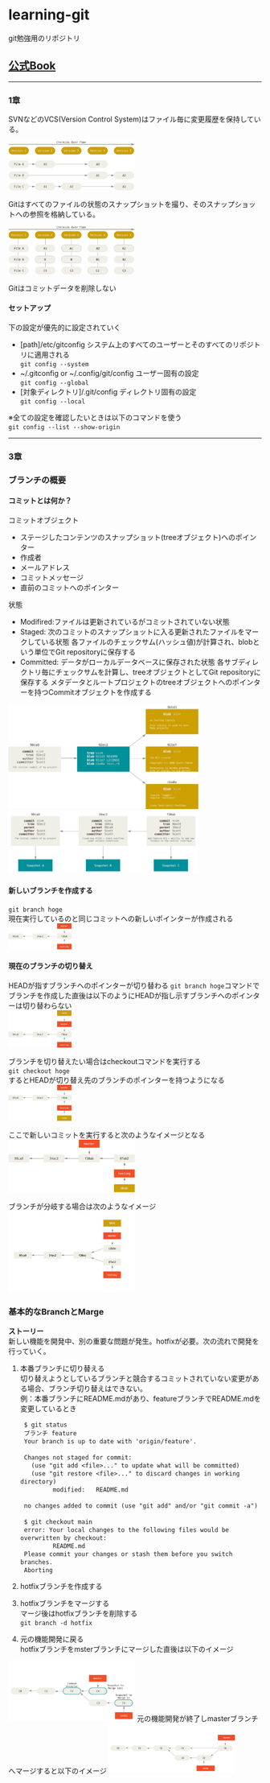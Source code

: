 # learning-git
git勉強用のリポジトリ

## [公式Book](https://git-scm.com/book/en/v2)
***
### 1章
SVNなどのVCS(Version Control System)はファイル毎に変更履歴を保持している。

<img src="readme_image/image.png" width="50%">

Gitはすべてのファイルの状態のスナップショットを撮り、そのスナップショットへの参照を格納している。

<img src="readme_image/image-1.png" width="50%">

Gitはコミットデータを削除しない

#### セットアップ
下の設定が優先的に設定されていく
- [path]/etc/gitconfig
  システム上のすべてのユーザーとそのすべてのリポジトリに適用される  
  `git config --system`
- ~/.gitconfig or ~/.config/git/config
  ユーザー固有の設定  
  `git config --global`
- [対象ディレクトリ]/.git/config
  ディレクトリ固有の設定  
  `git config --local`

※全ての設定を確認したいときは以下のコマンドを使う  
`git config --list --show-origin`
***
### 3章
### ブランチの概要
#### コミットとは何か？
コミットオブジェクト
- ステージしたコンテンツのスナップショット(treeオブジェクト)へのポインター
- 作成者
- メールアドレス
- コミットメッセージ
- 直前のコミットへのポインター

状態
- Modifired:ファイルは更新されているがコミットされていない状態
- Staged:
  次のコミットのスナップショットに入る更新されたファイルをマークしている状態
  各ファイルのチェックサム(ハッシュ値)が計算され、blobという単位でGit repositoryに保存する
- Committed:
  データがローカルデータベースに保存された状態
  各サブディレクトリ毎にチェックサムを計算し、treeオブジェクトとしてGit repositoryに保存する
  メタデータとルートプロジェクトのtreeオブジェクトへのポインターを持つCommitオブジェクトを作成する

<img src="readme_image/image-2.png" width="75%">
<img src="readme_image/image-3.png" width="75%">

#### 新しいブランチを作成する
`git branch hoge`  
現在実行しているのと同じコミットへの新しいポインターが作成される  
<img src="readme_image/image-4.png" width="25%">

#### 現在のブランチの切り替え
HEADが指すブランチへのポインターが切り替わる
`git branch hoge`コマンドでブランチを作成した直後は以下のようにHEADが指し示すブランチへのポインターは切り替わらない  
<img src="readme_image/image-5.png" width="25%">

ブランチを切り替えたい場合はcheckoutコマンドを実行する  
`git checkout hoge`  
するとHEADが切り替え先のブランチのポインターを持つようになる  
<img src="readme_image/image-6.png" width="25%">

ここで新しいコミットを実行すると次のようなイメージとなる  
<img src="readme_image/image-7.png" width="50%">

ブランチが分岐する場合は次のようなイメージ    
<img src="readme_image/image-8.png" width="50%">

### 基本的なBranchとMarge
**ストーリー**  
新しい機能を開発中、別の重要な問題が発生。hotfixが必要。次の流れで開発を行っていく。
1. 本番ブランチに切り替える  
   切り替えようとしているブランチと競合するコミットされていない変更がある場合、ブランチ切り替えはできない。  
   例：本番ブランチにREADME.mdがあり、featureブランチでREADME.mdを変更しているとき
   ```
    $ git status
    ブランチ feature
    Your branch is up to date with 'origin/feature'.

    Changes not staged for commit:
      (use "git add <file>..." to update what will be committed)
      (use "git restore <file>..." to discard changes in working directory)
            modified:   README.md

    no changes added to commit (use "git add" and/or "git commit -a")

    $ git checkout main 
    error: Your local changes to the following files would be overwritten by checkout:
            README.md
    Please commit your changes or stash them before you switch branches.
    Aborting
   ```

2. hotfixブランチを作成する
3. hotfixブランチをマージする  
   マージ後はhotfixブランチを削除する  
   `git branch -d hotfix`
4. 元の機能開発に戻る  
hotfixブランチをmsterブランチにマージした直後は以下のイメージ  
<img src="readme_image/image-9.png" width="50%">  
元の機能開発が終了しmasterブランチへマージすると以下のイメージ
<img src="readme_image/image-10.png" width="50%">
